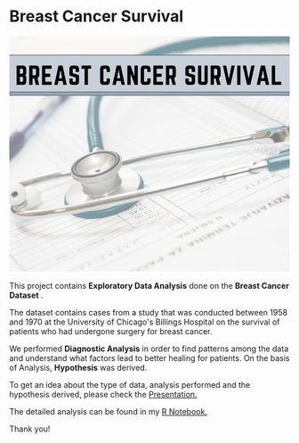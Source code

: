 # Breast Cancer Survival
![enter image description here](https://github.com/RadhikaM200/Machine-Learning-and-EDA/blob/main/Breast%20Cancer%20Survival/Breast%20Cancer.png?raw=true)

This project contains **Exploratory Data Analysis** done on the **Breast Cancer Dataset** . 

The dataset contains cases from a study that was conducted between 1958 and 1970 at the University of Chicago's Billings Hospital on the survival of patients who had undergone surgery for breast cancer.

We performed **Diagnostic Analysis** in order to find patterns among the data and understand what factors lead to better healing for patients. On the basis of Analysis, **Hypothesis** was  derived.

To get an idea about the type of data, analysis performed and the hypothesis derived,  please check the [Presentation.](https://github.com/RadhikaM200/Machine-Learning-and-EDA/blob/main/Breast%20Cancer%20Survival/Breast%20Cancer%20Survival.pptx)

The detailed analysis can be found in my [R Notebook.](https://github.com/RadhikaM200/Machine-Learning-and-EDA/blob/main/Breast%20Cancer%20Survival/Breast%20Cancer%20Survival.Rmd)

Thank you! 
